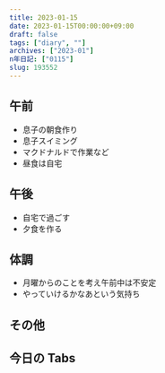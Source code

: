 ```yaml
---
title: 2023-01-15
date: 2023-01-15T00:00:00+09:00
draft: false
tags: ["diary", ""]
archives: ["2023-01"]
n年日記: ["0115"]
slug: 193552
---
```


## 午前

- 息子の朝食作り
- 息子スイミング
- マクドナルドで作業など
- 昼食は自宅

## 午後

- 自宅で過ごす
- 夕食を作る

## 体調

- 月曜からのことを考え午前中は不安定
- やっていけるかなあという気持ち

## その他

## 今日の Tabs
